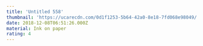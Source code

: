 ```yaml
---
title: 'Untitled 558'
thumbnail: 'https://ucarecdn.com/0d1f1253-5b64-42a0-8e18-7fd068e98049/'
date: 2018-12-08T06:51:26.000Z
material: Ink on paper
rating: 4
---
```

